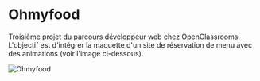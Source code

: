 # Ohmyfood
Troisième projet du parcours développeur web chez OpenClassrooms.
L'objectif est d'intégrer la maquette d'un site de réservation de menu avec des animations (voir l'image ci-dessous). 

![Ohmyfood](https://user-images.githubusercontent.com/78145244/136797183-a5f9c11b-b3ae-422a-b400-5ea18e51bda9.png)
